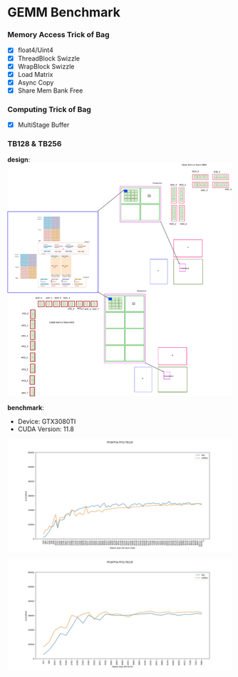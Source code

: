 # GEMM Benchmark

### Memory Access Trick of Bag

- [x] float4/Uint4
- [x] ThreadBlock Swizzle
- [x] WrapBlock Swizzle
- [x] Load Matrix
- [x] Async Copy
- [x] Share Mem Bank Free

### Computing Trick of Bag

- [x] MultiStage Buffer



### TB128 & TB256

**design**: ![TB128&256](../asset/TB256_M16N8K16_FP16FP32.drawio.png)

**benchmark**: 
- Device: GTX3080TI
- CUDA Version: 11.8

![TB128K256](../asset/GEMM_TB128_K256_benchmark.jpg)

![TB256MNK](../asset/GEMM_TB128_MNK_B_benchmark.jpg)